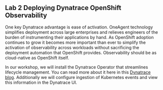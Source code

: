 ## Lab 2  Deploying Dynatrace OpenShift Observability

One key Dynatrace advantage is ease of activation. OneAgent technology simplifies deployment across large enterprises and relieves engineers of the burden of instrumenting their applications by hand. As OpenShift adoption continues to grow it becomes more important than ever to simplify the activation of observability across workloads without sacrificing the deployment automation that OpenShift provides. Observability should be as cloud-native as OpenShift itself.

In our workshop, we will install the Dynatrace Operator that streamlines lifecycle management.  You can read more about it here in this [Dynatrace blog](https://www.dynatrace.com/news/blog/new-dynatrace-operator-elevates-cloud-native-observability-for-kubernetes/). Additionally we will configure ingestion of Kubernetes events and view this information in the Dynatrace UI.

